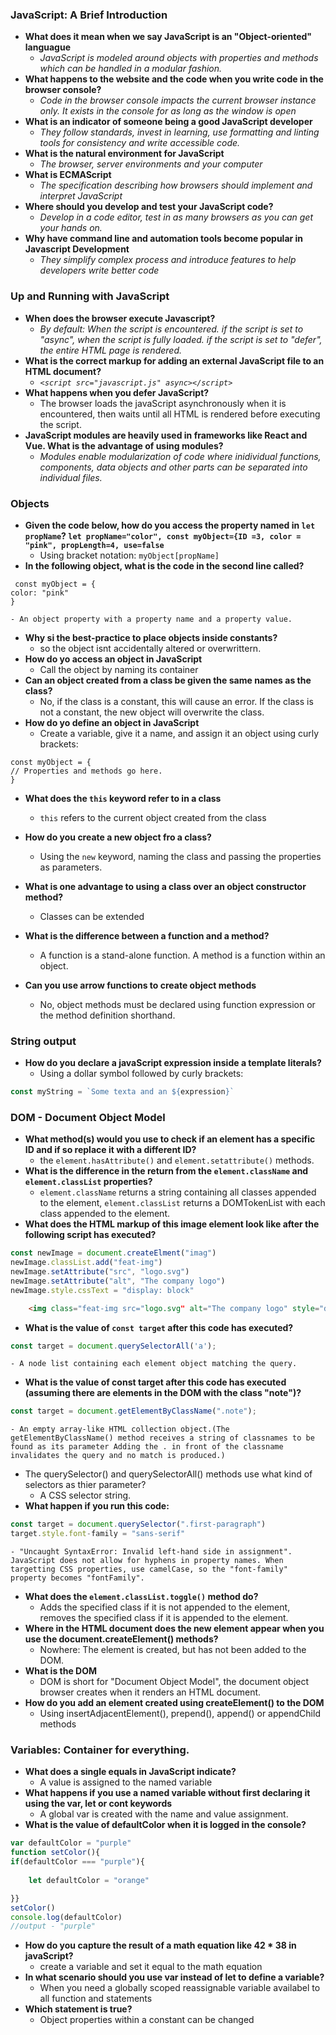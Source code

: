 ### JavaScript: A Brief Introduction
- **What does it mean when we say JavaScript is an "Object-oriented" languague**
    - *JavaScript is modeled around objects with properties and methods which can be handled in a modular fashion.*
- **What happens to the website and the code when you write code in the browser console?**
    - *Code in the browser console impacts the current browser instance only. It exists in the console for as long as the window is open*
- **What is an indicator of someone being a good JavaScript developer**
    - *They follow standards, invest in learning, use formatting and linting tools for consistency and write accessible code.*
- **What is the natural environment for JavaScript**
    - *The browser, server environments and your computer*
- **What is ECMAScript**
    - *The specification describing  how browsers should implement and interpret JavaScript*
- **Where should you develop and test your JavaScript code?**
    - *Develop in a code editor, test in as many browsers as you can get your hands on.*
- **Why have command line and automation tools become popular in Javascript Development**
    - *They simplify complex process and introduce features to help developers write better code*

### Up and Running with JavaScript
- **When does the browser execute Javascript?**
    - *By default: When the script is encountered. if the script is set to "async", when  the script is fully loaded. if the script is set to "defer", the entire HTML page is rendered.*
- **What is the correct markup for adding an external JavaScript file to an HTML document?**
    - *```<script src="javascript.js" async></script>```*
- **What happens when you defer JavaScript?**
    - The browser loads the javaScript asynchronously  when it is encountered, then waits until all HTML is rendered before executing the script. 
- **JavaScript modules are heavily used in frameworks like React and Vue. What is the advantage of using modules?**
    - *Modules enable modularization of code where inidividual functions, components, data objects and other parts can be separated into individual files.*
### Objects
- **Given the code below, how do you access the property named in ```let propName```? ```let propName="color", const myObject={ID =3, color = "pink", propLength=4, use=false```**
    - Using bracket notation: ```myObject[propName]```   
- **In the following object, what is the code in the second line called?**      
```
 const myObject = {
color: "pink"
}
```
    - An object property with a property name and a property value.
- **Why si the best-practice to place objects inside constants?**
    - so the object isnt accidentally altered or overwrittern.
- **How do yo access an object in JavaScript**
    - Call the object by naming its container
- **Can an object created from a class be given the same names as the class?**
    - No, if the class is a constant, this will cause an error. If the class is not a constant, the new object will overwrite the class.
- **How do yo define an object in JavaScript**
    - Create a variable, give it a name, and assign it an object using curly brackets:
```
const myObject = {
// Properties and methods go here.
}
```
- **What does the ```this``` keyword refer to in a class**
    - ```this``` refers to the current object created from the class

- **How do you create a new object fro a class?**
    - Using the ```new``` keyword, naming the class and passing the properties as parameters.
- **What is one advantage to using a class over an object constructor method?**
    - Classes can be extended
- **What is the difference between a function and a method?**
    - A function is a stand-alone function. A method is a function within an object.
- **Can you use arrow functions to create object methods**
    - No, object methods must be declared using function expression or the method definition shorthand.
### String output
- **How do you declare a javaScript expression inside a template literals?**
    - Using a dollar symbol followed by curly brackets:
```javascript
const myString = `Some texta and an ${expression}`
```
### DOM - Document Object Model
- **What method(s) would you use to check if an element has a specific ID and if so replace it with a different ID?**
    - the ```element.hasAttribute()``` and ```element.setattribute()``` methods.
- **What is the difference in the return from the ```element.className``` and ```element.classList``` properties?**
    - ```element.className``` returns a string containing all classes appended to the element, ```element.classList``` returns a DOMTokenList with each class appended to the element.
- **What does the HTML markup of this image element look like after the following script has executed?**
```javascript
const newImage = document.createElment("imag")
newImage.classList.add("feat-img")
newImage.setAttribute("src", "logo.svg")
newImage.setAttribute("alt", "The company logo")
newImage.style.cssText = "display: block"
```
```html
    <img class="feat-img src="logo.svg" alt="The company logo" style="display: block">    
```
- **What is the value of ```const target``` after this code has executed?**
```javascript
const target = document.querySelectorAll('a');
```
    - A node list containing each element object matching the query.

- **What is the value of const target after this code has executed (assuming there are elements in the DOM with the class "note")?**
```javascript
const target = document.getElementByClassName(".note");
```
    - An empty array-like HTML collection object.(The getElementByClassName() method receives a string of classnames to be found as its parameter Adding the . in front of the classname invalidates the query and no match is produced.)

- The querySelector() and querySelectorAll() methods use what kind of selectors as thier parameter?
    - A CSS selector string.
- **What happen if you run this code:**
```javascript
const target = document.querySelector(".first-paragraph")
target.style.font-family = "sans-serif"
```
    - "Uncaught SyntaxError: Invalid left-hand side in assignment". JavaScript does not allow for hyphens in property names. When targetting CSS properties, use camelCase, so the "font-family" property becomes "fontFamily".
- **What does the ```element.classList.toggle()``` method do?**
    - Adds the specified class if it is not appended to the element, removes the specified class if it is appended to the element.
- **Where in the HTML document does the new element appear when you use the document.createElement() methods?**
    - Nowhere: The element is created, but has not been added to the DOM.
- **What is the DOM**
    - DOM is short for "Document Object Model", the document object browser creates when it renders an HTML document.
- **How do you add an element created using createElement() to the DOM**
    - Using insertAdjacentElement(), prepend(), append() or appendChild methods


### Variables: Container for everything.
- **What does a single equals in JavaScript indicate?**
    - A value is assigned to the named variable
- **What happens if you use a named variable without first declaring it  using the var, let or cont keywords**
    - A global var is created with the name and value assignment.
- **What is the value of defaultColor when it is logged in the console?**
```javascript
var defaultColor = "purple"
function setColor(){
if(defaultColor === "purple"){
    
    let defaultColor = "orange"

}}
setColor()
console.log(defaultColor)
//output - "purple" 
```
- **How do you capture the result of a math equation like 42 * 38 in javaScript?**
    - create a variable and set it equal to the math equation
- **In what scenario should you use var instead of let to define a variable?**
    - When you need a globally scoped reassignable variable availabel to all function and statements
- **Which statement is true?**
    - Object properties within a constant can be changed